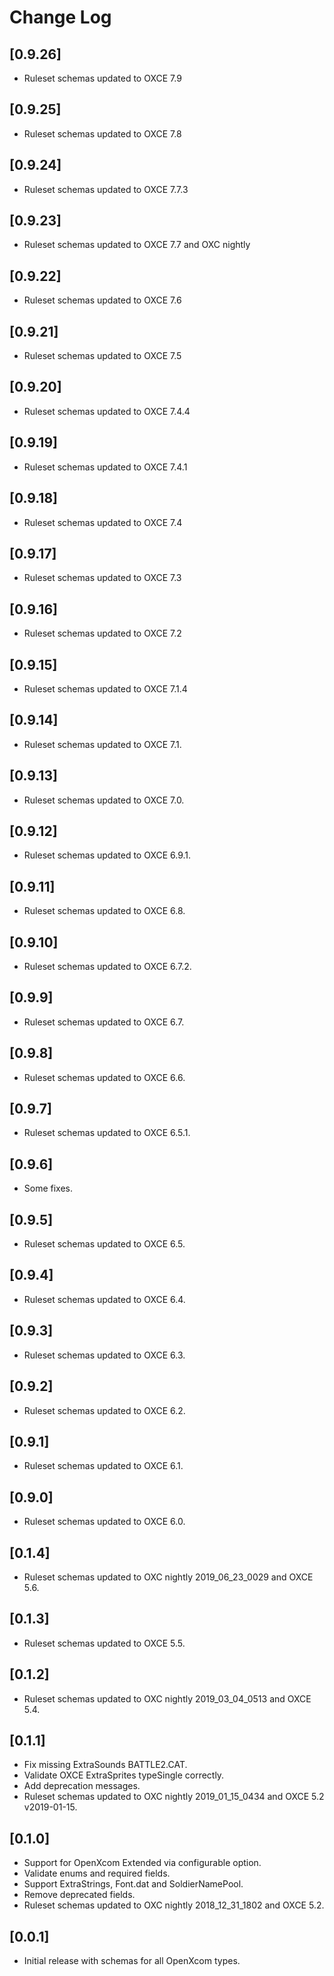 # Change Log

## [0.9.26]
- Ruleset schemas updated to OXCE 7.9

## [0.9.25]
- Ruleset schemas updated to OXCE 7.8

## [0.9.24]
- Ruleset schemas updated to OXCE 7.7.3

## [0.9.23]
- Ruleset schemas updated to OXCE 7.7 and OXC nightly

## [0.9.22]
- Ruleset schemas updated to OXCE 7.6

## [0.9.21]
- Ruleset schemas updated to OXCE 7.5

## [0.9.20]
- Ruleset schemas updated to OXCE 7.4.4

## [0.9.19]
- Ruleset schemas updated to OXCE 7.4.1

## [0.9.18]
- Ruleset schemas updated to OXCE 7.4

## [0.9.17]
- Ruleset schemas updated to OXCE 7.3

## [0.9.16]
- Ruleset schemas updated to OXCE 7.2

## [0.9.15]
- Ruleset schemas updated to OXCE 7.1.4

## [0.9.14]
- Ruleset schemas updated to OXCE 7.1.

## [0.9.13]
- Ruleset schemas updated to OXCE 7.0.

## [0.9.12]
- Ruleset schemas updated to OXCE 6.9.1.

## [0.9.11]
- Ruleset schemas updated to OXCE 6.8.

## [0.9.10]
- Ruleset schemas updated to OXCE 6.7.2.

## [0.9.9]
- Ruleset schemas updated to OXCE 6.7.

## [0.9.8]
- Ruleset schemas updated to OXCE 6.6.

## [0.9.7]
- Ruleset schemas updated to OXCE 6.5.1.

## [0.9.6]
- Some fixes.

## [0.9.5]
- Ruleset schemas updated to OXCE 6.5.

## [0.9.4]
- Ruleset schemas updated to OXCE 6.4.

## [0.9.3]
- Ruleset schemas updated to OXCE 6.3.

## [0.9.2]
- Ruleset schemas updated to OXCE 6.2.

## [0.9.1]
- Ruleset schemas updated to OXCE 6.1.

## [0.9.0]
- Ruleset schemas updated to OXCE 6.0.

## [0.1.4]
- Ruleset schemas updated to OXC nightly 2019_06_23_0029 and OXCE 5.6.

## [0.1.3]
- Ruleset schemas updated to OXCE 5.5.

## [0.1.2]
- Ruleset schemas updated to OXC nightly 2019_03_04_0513 and OXCE 5.4.

## [0.1.1]
- Fix missing ExtraSounds BATTLE2.CAT.
- Validate OXCE ExtraSprites typeSingle correctly.
- Add deprecation messages.
- Ruleset schemas updated to OXC nightly 2019_01_15_0434 and OXCE 5.2 v2019-01-15.

## [0.1.0]
- Support for OpenXcom Extended via configurable option.
- Validate enums and required fields.
- Support ExtraStrings, Font.dat and SoldierNamePool.
- Remove deprecated fields.
- Ruleset schemas updated to OXC nightly 2018_12_31_1802 and OXCE 5.2.

## [0.0.1]
- Initial release with schemas for all OpenXcom types.